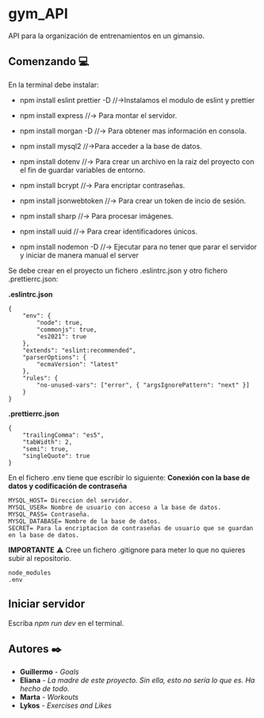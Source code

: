 # gym_API


API para la organización de entrenamientos en un gimansio. 

## Comenzando :computer:
En la terminal debe instalar:

* npm install eslint prettier -D //->Instalamos el modulo de eslint y prettier

* npm install express //-> Para montar el servidor.

* npm install morgan -D //-> Para obtener mas información en consola.

* npm install mysql2 //->Para acceder a la base de datos.

* npm install dotenv //-> Para crear un archivo en la raiz del proyecto con el fin de guardar variables de entorno.

* npm install bcrypt //-> Para encriptar contraseñas.

* npm install jsonwebtoken //-> Para crear un token de incio de sesión.

* npm install sharp //-> Para procesar imágenes.

* npm install uuid //-> Para crear identificadores únicos.

* npm install nodemon -D //-> Ejecutar para no tener que parar el servidor y iniciar de manera manual el server

Se debe crear en el proyecto un fichero .eslintrc.json y otro fichero .prettierrc.json:

**.eslintrc.json**

```
{
    "env": {
        "node": true,
        "commonjs": true,
        "es2021": true
    },
    "extends": "eslint:recommended",
    "parserOptions": {
        "ecmaVersion": "latest"
    },
    "rules": {
        "no-unused-vars": ["error", { "argsIgnorePattern": "next" }]
    }
}
```
**.prettierrc.json**

```
{
    "trailingComma": "es5",
    "tabWidth": 2,
    "semi": true,
    "singleQuote": true
}
```
En el fichero .env tiene que escribir lo siguiente:
**Conexión con la base de datos y codificación de contraseña**
```
MYSQL_HOST= Direccion del servidor.
MYSQL_USER= Nombre de usuario con acceso a la base de datos.
MYSQL_PASS= Contraseña.
MYSQL_DATABASE= Nombre de la base de datos.
SECRET= Para la encriptacion de contraseñas de usuario que se guardan en la base de datos.
```

**IMPORTANTE** :warning:
Cree un fichero .gitignore para meter lo que no quieres subir al repositorio.
```
node_modules
.env
```

## Iniciar servidor 
Escriba *npm run dev* en el terminal.

## Autores :black_nib:
* **Guillermo** - *Goals*
* **Eliana** - *La madre de este proyecto. Sin ella, esto no sería lo que es. Ha hecho de todo.* 
* **Marta** - *Workouts* 
* **Lykos** - *Exercises and Likes*

